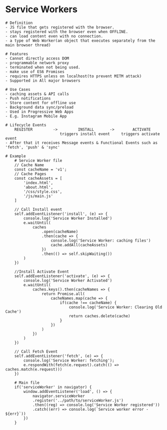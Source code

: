 # Service Workers
    # Definition
    - JS file that gets registered with the browser.
    - stays registered with the browser even when OFFLINE.
    - can load content even with no connection.
    - a type of Web Worker(an object that executes separately from the main browser thread)

    # Features
    - Cannot directly access DOM
    - programmable network proxy
    - terminated when not being used.
    - make use of ES6 Promises
    - requires HTTPS unless on localhost(to prevent MITM attack)
    - Supported in All major browsers

    # Use Cases
    - caching assets & API calls
    - Push notifications
    - Store content for offline use
    - Background data sync/preload
    - Used in Progressive Web Apps
    - E.g. Instagram Mobile App

    # Lifecycle Events
        REGISTER         ->         INSTALL       ->        ACTIVATE
                            triggers install event     triggers activate event
    - After that it receives Message events & Functional Events such as 'fetch', 'push' & 'sync'
    
    # Example
        # Service Worker file
        // Cache Name
        const cacheName = 'v1';
        // Cache Pages
        const cacheAssets = [
            'index.html',
            'about.html',
            '/css/style.css',
            '/js/main.js'
        ]

        // Call Install event
        self.addEventListener('install', (e) => {
            console.log('Service Worker Installed')
            e.waitUntil(
                caches
                    .open(cacheName)
                    .then(cache => {
                        console.log('Service Worker: caching files')
                        cache.addAll(cacheAssets)
                    })
                    .then(() => self.skipWaiting())
            )
        })

        //Install Activate Event
        self.addEventListener('activate', (e) => {
            console.log('Service Worker Activated')
            e.waitUntil(
                caches.keys().then(cacheNames => {
                    return Promise.all(
                        cacheNames.map(cache => {
                            if(cache !== cacheName) {
                                console.log('Service Worker: Clearing Old Cache')
                                return caches.delete(cache)
                            }
                        })
                    )
                })
            )
        })

        // Call Fetch Event
        self.addEventListener('fetch', (e) => {
            console.log('Service Worker: fetching');
            e.respondWith(fetch(e.request).catch(() => caches.match(e.request)))
        })

        # Main file
        if('serviceWorker' in navigator) {
            window.addEventListener('load', () => {
                navigator.serviceWorker
                .register('../path/to/serviceWorker.js')
                .then((reg) => console.log('Service Worker registered'))
                .catch((err) => console.log(`Service worker error - ${err}`))
            })
        }